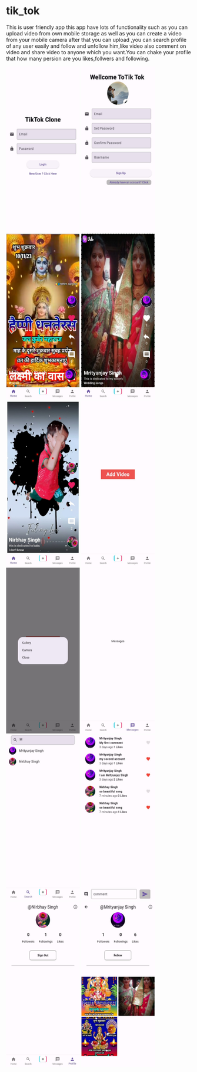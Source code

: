 # tik_tok
This is user friendly app this app have lots of functionality such as you can upload video from own mobile storage as well as you can create a video from your mobile camera after that you can upload ,you can search profile of any user easily and follow and unfollow him,like video also comment on video and share video to anyone which you want.You can chake your profile that how many persion are you likes,follwers and following.
<div style=align-items: center;">
  <img width=200px height=450px src="https://github.com/Singh-mrityunjay12/TikTok-Clone-Flutter/blob/main/ScreenshotofthisApp/I1.jpg">
  <img width=200px height=450px src="https://github.com/Singh-mrityunjay12/TikTok-Clone-Flutter/blob/main/ScreenshotofthisApp/I2.jpg">
  <img width=200px height=450px src="https://github.com/Singh-mrityunjay12/TikTok-Clone-Flutter/blob/main/ScreenshotofthisApp/I3.jpg">
  <img width=200px height=450px src="https://github.com/Singh-mrityunjay12/TikTok-Clone-Flutter/blob/main/ScreenshotofthisApp/I4.jpg">
  <img width=200px height=450px src="https://github.com/Singh-mrityunjay12/TikTok-Clone-Flutter/blob/main/ScreenshotofthisApp/I5.jpg">
  <img width=200px height=450px src="https://github.com/Singh-mrityunjay12/TikTok-Clone-Flutter/blob/main/ScreenshotofthisApp/I6.jpg">
   <img width=200px height=450px src="https://github.com/Singh-mrityunjay12/TikTok-Clone-Flutter/blob/main/ScreenshotofthisApp/I7.jpg">
  <img width=200px height=450px src="https://github.com/Singh-mrityunjay12/TikTok-Clone-Flutter/blob/main/ScreenshotofthisApp/I8.jpg">
  <img width=200px height=450px src="https://github.com/Singh-mrityunjay12/TikTok-Clone-Flutter/blob/main/ScreenshotofthisApp/I9.jpg">
  <img width=200px height=450px src="https://github.com/Singh-mrityunjay12/TikTok-Clone-Flutter/blob/main/ScreenshotofthisApp/I10.jpg">
  <img width=200px height=450px src="https://github.com/Singh-mrityunjay12/TikTok-Clone-Flutter/blob/main/ScreenshotofthisApp/I11.jpg">
  <img width=200px height=450px src="https://github.com/Singh-mrityunjay12/TikTok-Clone-Flutter/blob/main/ScreenshotofthisApp/I12.jpg">
</div>


